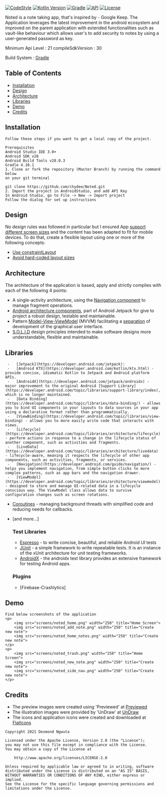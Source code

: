 [![CodeStyle](https://img.shields.io/badge/code%20style-%E2%9D%A4-FF4081.svg)](https://ktlint.github.io/)
[![Kotlin Version](https://img.shields.io/badge/kotlin-1.4.10-blue.svg)](http://kotlinlang.org/)
[![Gradle](https://lv.binarybabel.org/catalog-api/gradle/latest.svg)](https://lv.binarybabel.org/catalog/gradle/latest)
[![API](https://img.shields.io/badge/API-21%2B-blue.svg?style=flat)](https://android-arsenal.com/api?level=21)
[![License](https://img.shields.io/badge/License-Apache%202.0-lightgrey.svg)](http://www.apache.org/licenses/LICENSE-2.0)

 Noted is a note taking app, that's inspired by - Google Keep. The Application leverages the latest improvement in the android ecosystem and improved on the parent application
 with extended functionalities such as vault-like behaviour which allows user's to add security to notes by using a user-generated password as key.

 Minimum Api Level : 21
 compileSdkVersion : 30

 Build System : [Gradle](https://gradle.org/)

 ## Table of Contents

-   [Installation](#installation)
-   [Design](#design)
-   [Architecture](#architecture)
-   [Libraries](#libraries)
-   [Demo](#demo)
-   [Credits](#credits)

 ## Installation
    Follow these steps if you want to get a local copy of the project.

    Prerequisites
    Android Studio IDE 3.0+
    Android SDK v28
    Android Build Tools v28.0.3
    Gradle 4.10.1
    1. Clone or fork the repository (Master Branch) by running the command below
    on your git terminal

    git clone https://github.com/chydee/Noted.git
    2. Import the project in AndroidStudio, and add API Key
    In Android Studio, go to File -> New -> Import project
    Follow the dialog for set up instructions


 ## Design

 No design rules was followed in particular but I ensured App [support different screen sizes](https://developer.android.com/training/multiscreen/screensizes) and the content has been adapted to fit for mobile devices. To do that, create a flexible layout using one or more of the following concepts:

 -   [Use constraintLayout](https://developer.android.com/training/multiscreen/screensizes#ConstraintLayout)
 -   [Avoid hard-coded layout sizes](https://developer.android.com/training/multiscreen/screensizes#TaskUseWrapMatchPar)

 ## Architecture

 The architecture of the application is based, apply and strictly complies with each of the following 4 points:

 -   A single-activity architecture, using the [Navigation component](https://developer.android.com/guide/navigation/navigation-getting-started) to manage fragment operations.
 -   [Android architecture components](https://developer.android.com/topic/libraries/architecture/), part of Android Jetpack for give to project a robust design, testable and maintainable.
 -   Pattern [Model-View-ViewModel](https://en.wikipedia.org/wiki/Model%E2%80%93view%E2%80%93viewmodel) (MVVM) facilitating a [separation](https://en.wikipedia.org/wiki/Separation_of_concerns) of development of the graphical user interface.
 -   [S.O.L.I.D](https://en.wikipedia.org/wiki/SOLID) design principles intended to make software designs more understandable, flexible and maintainable.

 ## Libraries

     -   [Jetpack](https://developer.android.com/jetpack):
     -   [Android KTX](https://developer.android.com/kotlin/ktx.html) - provide concise, idiomatic Kotlin to Jetpack and Android platform APIs.
     -   [AndroidX](https://developer.android.com/jetpack/androidx) - major improvement to the original Android [Support Library](https://developer.android.com/topic/libraries/support-library/index), which is no longer maintained.
     -   [Data Binding](https://developer.android.com/topic/libraries/data-binding/) - allows you to bind UI components in your layouts to data sources in your app using a declarative format rather than programmatically.
     -   [ViewBinding](https://developer.android.com/topic/libraries/view-binding) - allows you to more easily write code that interacts with views.
     -   [Lifecycle](https://developer.android.com/topic/libraries/architecture/lifecycle) - perform actions in response to a change in the lifecycle status of another component, such as activities and fragments.
     -   [LiveData](https://developer.android.com/topic/libraries/architecture/livedata) - lifecycle-aware, meaning it respects the lifecycle of other app components, such as activities, fragments, or services.
     -   [Navigation](https://developer.android.com/guide/navigation/) - helps you implement navigation, from simple button clicks to more complex patterns, such as app bars and the navigation drawer.
     -   [ViewModel](https://developer.android.com/topic/libraries/architecture/viewmodel) - designed to store and manage UI-related data in a lifecycle conscious way. The ViewModel class allows data to survive configuration changes such as screen rotations.
 -   [Coroutines](https://kotlinlang.org/docs/reference/coroutines-overview.html) - managing background threads with simplified code and reducing needs for callbacks.
 -   [and more...]

     ### Test Libraries
     -   [Espresso](https://developer.android.com/training/testing/espresso) - to write concise, beautiful, and reliable Android UI tests
     -   [JUnit](https://github.com/junit-team/junit4) - a simple framework to write repeatable tests. It is an instance of the xUnit architecture for unit testing frameworks.
     -   [AndroidX](https://github.com/android/android-test) - the androidx test library provides an extensive framework for testing Android apps.

     ### Plugins

     -   [Firebase-Crashlytics]

## Demo

    Find below screenshots of the application
    <p>
        <img src="screens/noted_home.png" width="250" title="Home Screen">
        <img src="screens/noted_add_note.png" width="250" title="Create new note">
        <img src="screens/noted_home_notes.png" width="250" title="Create new note">
    </p>
    <p>
        <img src="screens/noted_trash.png" width="250" title="Home Screen">
        <img src="screens/noted_new_note.png" width="250" title="Create new note">
        <img src="screens/noted_side_nav.png" width="250" title="Create new note">
    </p>


 ## Credits

 * The preview images were created using 'Previewed' at [Previewed](https://previewed.app/)
 * The illustration images were provided by 'UnDraw' at [UnDraw](https://undraw.co/illustrations)
 * The icons and application icons were created and downloaded at [FlatIcons](https://flaticons.com/)



 ```license
 Copyright 2021 Desmond Ngwuta

 Licensed under the Apache License, Version 2.0 (the "License");
 you may not use this file except in compliance with the License.
 You may obtain a copy of the License at

     http://www.apache.org/licenses/LICENSE-2.0

 Unless required by applicable law or agreed to in writing, software
 distributed under the License is distributed on an "AS IS" BASIS,
 WITHOUT WARRANTIES OR CONDITIONS OF ANY KIND, either express or implied.
 See the License for the specific language governing permissions and
 limitations under the License.
 ```


